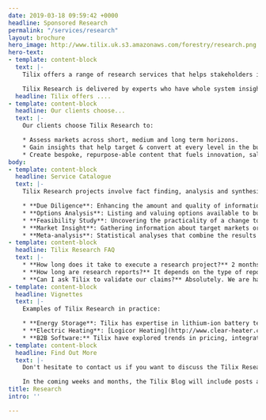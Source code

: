 ```yaml
---
date: 2019-03-18 09:59:42 +0000
headline: Sponsored Research
permalink: "/services/research"
layout: brochure
hero_image: http://www.tilix.uk.s3.amazonaws.com/forestry/research.png
hero-text:
- template: content-block
  text: |-
    Tilix offers a range of research services that helps stakeholders in the energy and clean-tech categories frame their market, develop their business and better understand product-market fit.

    Tilix Research is delivered by experts who have whole system insight and experience. Our clients trust us for advice, ideas and opinions around technologies, people, processes, organisations, markets, products and projects.
  headline: Tilix offers ....
- template: content-block
  headline: Our clients choose...
  text: |-
    Our clients choose Tilix Research to:

    * Assess markets across short, medium and long term horizons.
    * Gain insights that help target & convert at every level in the business development funnel.
    * Create bespoke, repurpose-able content that fuels innovation, sales and marketing activity.
body:
- template: content-block
  headline: Service Catalogue
  text: |-
    Tilix Research projects involve fact finding, analysis and synthesis. They deliver reports and presentations which are served with dollops of creative thinking. Examples of research projects include:

    * **Due Diligence**: Enhancing the amount and quality of information available to decision makers before entering into an agreement or contract.
    * **Options Analysis**: Listing and valuing options available to business management, regulators and investors relating to opportunities and threats.
    * **Feasibility Study**: Uncovering the practicality of a change to an existing business or a proposed new venture.
    * **Market Insight**: Gathering information about target markets or customers to support the business strategy process or business development activities.
    * **Meta-analysis**: Statistical analyses that combine the results of multiple studies.
- template: content-block
  headline: Tilix Research FAQ
  text: |-
    * **How long does it take to execute a research project?** 2 months is the average duration but shorter or longer projects are quite common.
    * **How long are research reports?** It depends on the type of report, the subject chosen, as well as other factors. Tilix reports range from 5 page market overviews or appraisals to upwards of 60 pages for in-depth studies.
    * **Can I ask Tilix to validate our claims?** Absolutely. We are happy to act as an independent 3rd party to validate your company's claims about its products or services. However, we don’t guarantee the outcome. If it is unfavourable, you should treat the report as internal lessons learnt rather than marketing collateral.
- template: content-block
  headline: Vignettes
  text: |-
    Examples of Tilix Research in practice:

    * **Energy Storage**: Tilix has expertise in lithium-ion battery technology, vehicle to grid and other areas. We have advised several startups in this space including [Uniti EV](https://www.uniti.earth/) and [Pivot Power](http://pivot-power.co.uk/).
    * **Electric Heating**: [Logicor Heating](http://www.clear-heater.co.uk/), a leader in far-field IR heating technology, has benefited both tactically and strategically from Tilix Research focussed on metering and sensors.
    * **B2B Software:** Tilix have explored trends in pricing, integration, infrastructure and business intelligence affecting the market for software vendors including [Generis](https://www.generis.co.uk) and [Senapt](http://senapt.co.uk).
- template: content-block
  headline: Find Out More
  text: |-
    Don't hesitate to contact us if you want to discuss the Tilix Research value proposition in more detail. We will be delighted to provide sample reports or a paper describing our methods and experience in more detail.

    In the coming weeks and months, the Tilix Blog will include posts about Tilix Research.
title: Research
intro: ''

---
```


